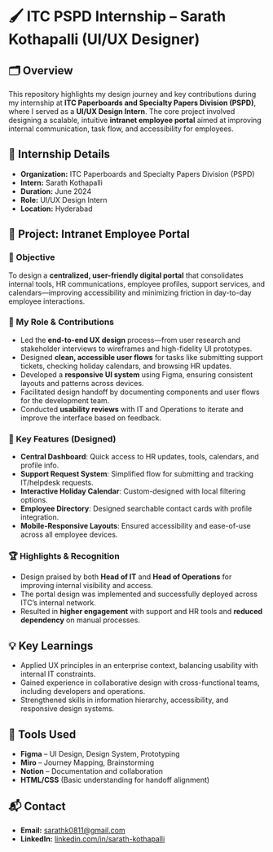 # 🖌️ ITC PSPD Internship – Sarath Kothapalli (UI/UX Designer)

## 🗂️ Overview  
This repository highlights my design journey and key contributions during my internship at **ITC Paperboards and Specialty Papers Division (PSPD)**, where I served as a **UI/UX Design Intern**. The core project involved designing a scalable, intuitive **intranet employee portal** aimed at improving internal communication, task flow, and accessibility for employees.

## 🏢 Internship Details  
- **Organization:** ITC Paperboards and Specialty Papers Division (PSPD)  
- **Intern:** Sarath Kothapalli  
- **Duration:** June 2024  
- **Role:** UI/UX Design Intern  
- **Location:** Hyderabad  

## 💼 Project: Intranet Employee Portal

### 🎯 Objective  
To design a **centralized, user-friendly digital portal** that consolidates internal tools, HR communications, employee profiles, support services, and calendars—improving accessibility and minimizing friction in day-to-day employee interactions.

### 🧠 My Role & Contributions  
- Led the **end-to-end UX design** process—from user research and stakeholder interviews to wireframes and high-fidelity UI prototypes.  
- Designed **clean, accessible user flows** for tasks like submitting support tickets, checking holiday calendars, and browsing HR updates.  
- Developed a **responsive UI system** using Figma, ensuring consistent layouts and patterns across devices.  
- Facilitated design handoff by documenting components and user flows for the development team.  
- Conducted **usability reviews** with IT and Operations to iterate and improve the interface based on feedback.

### 🔑 Key Features (Designed)
- **Central Dashboard**: Quick access to HR updates, tools, calendars, and profile info.  
- **Support Request System**: Simplified flow for submitting and tracking IT/helpdesk requests.  
- **Interactive Holiday Calendar**: Custom-designed with local filtering options.  
- **Employee Directory**: Designed searchable contact cards with profile integration.  
- **Mobile-Responsive Layouts**: Ensured accessibility and ease-of-use across all employee devices.

### 🏆 Highlights & Recognition  
- Design praised by both **Head of IT** and **Head of Operations** for improving internal visibility and access.  
- The portal design was implemented and successfully deployed across ITC’s internal network.  
- Resulted in **higher engagement** with support and HR tools and **reduced dependency** on manual processes.

## 💡 Key Learnings  
- Applied UX principles in an enterprise context, balancing usability with internal IT constraints.  
- Gained experience in collaborative design with cross-functional teams, including developers and operations.  
- Strengthened skills in information hierarchy, accessibility, and responsive design systems.

## 📌 Tools Used  
- **Figma** – UI Design, Design System, Prototyping  
- **Miro** – Journey Mapping, Brainstorming  
- **Notion** – Documentation and collaboration  
- **HTML/CSS** (Basic understanding for handoff alignment)

## 📬 Contact  
- **Email:** sarathk0811@gmail.com  
- **LinkedIn:** [linkedin.com/in/sarath-kothapalli](https://www.linkedin.com/in/sarath-kothapalli/)
